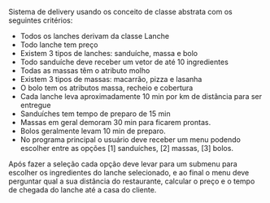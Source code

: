 Sistema de delivery usando os conceito de classe abstrata com os seguintes critérios: 

* Todos os lanches derivam da classe Lanche
* Todo lanche tem preço
* Existem 3 tipos de lanches: sanduíche, massa e bolo
* Todo sanduíche deve receber um vetor de até 10 ingredientes
* Todas as massas têm o atributo molho
* Existem 3 tipos de massas: macarrão, pizza e lasanha
* O bolo tem os atributos massa, recheio e cobertura
* Cada lanche leva aproximadamente 10 min por km de distância para ser entregue
* Sanduíches tem tempo de preparo de 15 min
* Massas em geral demoram 30 min para ficarem prontas.
* Bolos geralmente levam 10 min de preparo.
* No programa principal o usuário deve receber um menu podendo escolher entre as opções [1] sanduíches, [2] massas, [3] bolos.

Após fazer a seleção cada opção deve levar para um submenu para escolher os ingredientes do lanche selecionado, 
e ao final o menu deve perguntar qual a sua distância do restaurante, calcular o preço e o tempo de chegada do lanche até a casa do cliente.
